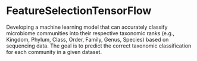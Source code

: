 # FeatureSelectionTensorFlow
Developing a machine learning model that can accurately classify microbiome communities into their respective taxonomic ranks (e.g., Kingdom, Phylum, Class, Order, Family, Genus, Species) based on sequencing data. The goal is to predict the correct taxonomic classification for each community in a given dataset.
